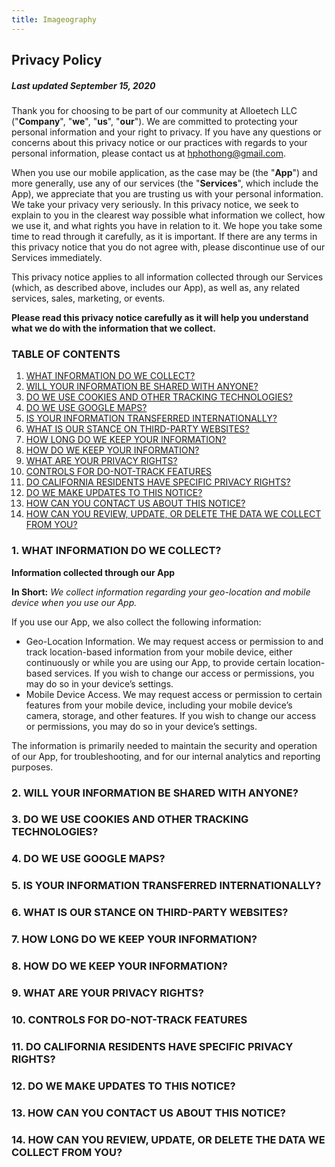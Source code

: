 ```yaml
---
title: Imageography
---
```


## Privacy Policy

##### Last updated September 15, 2020

Thank you for choosing to be part of our community at Alloetech LLC ("**Company**", "**we**", "**us**", "**our**"). We are committed to protecting your personal information and your right to privacy. If you have any questions or concerns about this privacy notice or our practices with regards to your personal information, please contact us at hphothong@gmail.com.

When you use our mobile application, as the case may be (the "**App**") and more generally, use any of our services (the "**Services**", which include the App), we appreciate that you are trusting us with your personal information. We take your privacy very seriously. In this privacy notice, we seek to explain to you in the clearest way possible what information we collect, how we use it, and what rights you have in relation to it. We hope you take some time to read through it carefully, as it is important. If there are any terms in this privacy notice that you do not agree with, please discontinue use of our Services immediately.

This privacy notice applies to all information collected through our Services (which, as described above, includes our App), as well as, any related services, sales, marketing, or events.

**Please read this privacy notice carefully as it will help you understand what we do with the information that we collect.**

### TABLE OF CONTENTS

1. [WHAT INFORMATION DO WE COLLECT?](#1.-WHAT-INFORMATION-DO-WE-COLLECT?)
2. [WILL YOUR INFORMATION BE SHARED WITH ANYONE?](#2.-WILL-YOUR-INFORMATION-BE-SHARED-WITH-ANYONE?)
3. [DO WE USE COOKIES AND OTHER TRACKING TECHNOLOGIES?](#3.-DO-WE-USE-COOKIES-AND-OTHER-TRACKING-TECHNOLOGIES?)
4. [DO WE USE GOOGLE MAPS?](#4.-DO-WE-USE-GOOGLE-MAPS?)
5. [IS YOUR INFORMATION TRANSFERRED INTERNATIONALLY?](#5.-IS-YOUR-INFORMATION-TRANSFERRED-INTERNATIONALLY?)
6. [WHAT IS OUR STANCE ON THIRD-PARTY WEBSITES?](#WHAT-IS-OUR-STANCE-ON-THIRD-PARTY-WEBSITES?)
7. [HOW LONG DO WE KEEP YOUR INFORMATION?](#HOW-LONG-DO-WE-KEEP-YOUR-INFORMATION?)
8. [HOW DO WE KEEP YOUR INFORMATION?](#HOW-DO-WE-KEEP-YOUR-INFORMATION)
9. [WHAT ARE YOUR PRIVACY RIGHTS?](#WHAT-ARE-YOUR-PRIVACY-RIGHTS?)
10. [CONTROLS FOR DO-NOT-TRACK FEATURES](#CONTROLS-FOR-DO-NOT-TRACK-FEATURES?)
11. [DO CALIFORNIA RESIDENTS HAVE SPECIFIC PRIVACY RIGHTS?](#DO-CALIFORNIA-RESIDENTS-HAVE-SPECIFIC-PRIVACY-RIGHTS?)
12. [DO WE MAKE UPDATES TO THIS NOTICE?](#DO-WE-MAKE-UPDATES-TO-THIS-NOTICE?)
13. [HOW CAN YOU CONTACT US ABOUT THIS NOTICE?](#HOW-CAN-YOU-CONTACT-US-ABOUT-THIS-NOTICE?)
14. [HOW CAN YOU REVIEW, UPDATE, OR DELETE THE DATA WE COLLECT FROM YOU?](#HOW-CAN-YOU-REVIEW,-UPDATE,-OR-DELETE-THE-DATA-WE-COLLECT-FROM-YOU?)

### 1. WHAT INFORMATION DO WE COLLECT?

**Information collected through our App**

**In Short:** _We collect information regarding your geo-location and mobile device when you use our App._

If you use our App, we also collect the following information:

- Geo-Location Information. We may request access or permission to and track location-based information from your mobile device, either continuously or while you are using our App, to provide certain location-based services. If you wish to change our access or permissions, you may do so in your device’s settings.
- Mobile Device Access. We may request access or permission to certain features from your mobile device, including your mobile device’s camera, storage, and other features. If you wish to change our access or permissions, you may do so in your device’s settings.

The information is primarily needed to maintain the security and operation of our App, for troubleshooting, and for our internal analytics and reporting purposes.

### 2. WILL YOUR INFORMATION BE SHARED WITH ANYONE?

### 3. DO WE USE COOKIES AND OTHER TRACKING TECHNOLOGIES?

### 4. DO WE USE GOOGLE MAPS?

### 5. IS YOUR INFORMATION TRANSFERRED INTERNATIONALLY?

### 6. WHAT IS OUR STANCE ON THIRD-PARTY WEBSITES?

### 7. HOW LONG DO WE KEEP YOUR INFORMATION?

### 8. HOW DO WE KEEP YOUR INFORMATION?

### 9. WHAT ARE YOUR PRIVACY RIGHTS?

### 10. CONTROLS FOR DO-NOT-TRACK FEATURES

### 11. DO CALIFORNIA RESIDENTS HAVE SPECIFIC PRIVACY RIGHTS?

### 12. DO WE MAKE UPDATES TO THIS NOTICE?

### 13. HOW CAN YOU CONTACT US ABOUT THIS NOTICE?

### 14. HOW CAN YOU REVIEW, UPDATE, OR DELETE THE DATA WE COLLECT FROM YOU?
